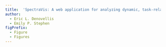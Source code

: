 ```yaml
---
title:  'SpectraVis: A web application for analyzing dynamic, task-related functional networks'
author:
  - Eric L. Denovellis
  - Emily P. Stephen
figPrefix:
  - Figure
  - Figures
---
```

